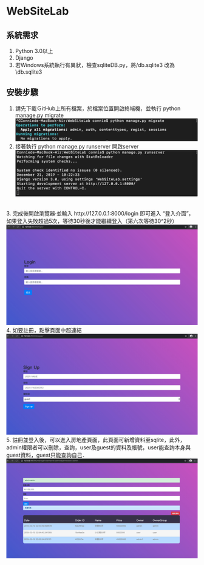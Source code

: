 # WebSiteLab
系統需求<br>
-----------
1. Python 3.0以上
2. Django
3. 若Windows系統執行有異狀，檢查sqliteDB.py，將/db.sqlite3 改為 \\db.sqlite3

安裝步驟
------------
1. 請先下載ＧitHub上所有檔案，於檔案位置開啟終端機，並執行 python manage.py migrate
<img src="https://github.com/Connie8763/WebSiteLab/blob/master/migrate.jpg"><br>
2. 接著執行 python manage.py runserver 開啟server
<img src="https://github.com/Connie8763/WebSiteLab/blob/master/runserver.jpg"><br>
<br>
3. 完成後開啟瀏覽器·並輸入 http://127.0.0.1:8000/login 即可進入 “登入介面”，如果登入失敗超過5次，等待30秒後才能繼續登入（第六次等待30^2秒）
<img src="https://github.com/Connie8763/WebSiteLab/blob/master/login.jpg"><br>
4. 如要註冊，點擊頁面中超連結
<img src="https://github.com/Connie8763/WebSiteLab/blob/master/regist.jpg"><br>
5. 註冊並登入後，可以進入房地產頁面，此頁面可新增資料至sqlite，此外，admin權限者可以刪除，查詢，user及guest的資料及帳號，user能查詢本身與guest資料，guest只能查詢自己．
<img src="https://github.com/Connie8763/WebSiteLab/blob/master/manage.jpg"><br>

